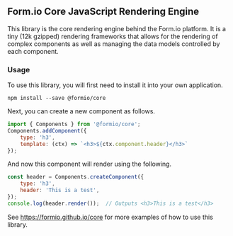 ## Form.io Core JavaScript Rendering Engine
This library is the core rendering engine behind the Form.io platform. It is a tiny (12k gzipped) rendering frameworks that allows for the rendering of complex components as well as managing the data models controlled by each component.

### Usage
To use this library, you will first need to install it into your own application.

    npm install --save @formio/core

Next, you can create a new component as follows.

```js
import { Components } from '@formio/core';
Components.addComponent({
    type: 'h3',
    template: (ctx) => `<h3>${ctx.component.header}</h3>`
});
```

And now this component will render using the following.

```js
const header = Components.createComponent({
    type: 'h3',
    header: 'This is a test',
});
console.log(header.render());  // Outputs <h3>This is a test</h3>
```

See https://formio.github.io/core for more examples of how to use this library.